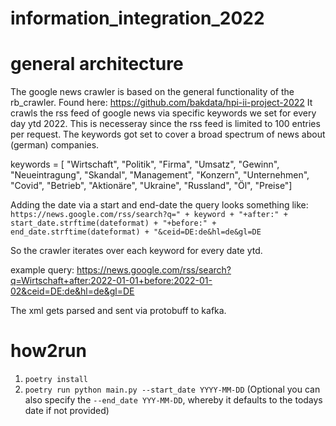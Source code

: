 # information_integration_2022

# general architecture
The google news crawler is based on the general functionality of the rb_crawler. Found here: 
https://github.com/bakdata/hpi-ii-project-2022
It crawls the rss feed of google news via specific keywords we set for every day ytd 2022.
This is necesseray since the rss feed is limited to 100 entries per request. 
The keywords got set to cover a broad spectrum of news about (german) companies.

keywords = [
            "Wirtschaft", 
            "Politik", 
            "Firma", 
            "Umsatz", 
            "Gewinn", 
            "Neueintragung", 
            "Skandal",
            "Management",
            "Konzern",
            "Unternehmen",
            "Covid",
            "Betrieb",
            "Aktionäre",
            "Ukraine",
            "Russland",
            "Öl",
            "Preise"]


Adding the date via a start and end-date the query looks something like:
`https://news.google.com/rss/search?q=" + keyword + "+after:" + start_date.strftime(dateformat) + "+before:" + end_date.strftime(dateformat) + "&ceid=DE:de&hl=de&gl=DE`

So the crawler iterates over each keyword for every date ytd.

example query: 
https://news.google.com/rss/search?q=Wirtschaft+after:2022-01-01+before:2022-01-02&ceid=DE:de&hl=de&gl=DE

The xml gets parsed and sent via protobuff to kafka.

# how2run
1. `poetry install`
2. `poetry run python main.py --start_date YYYY-MM-DD` 
   (Optional you can also specify the `--end_date YYY-MM-DD`, whereby it defaults to the todays date if not provided)